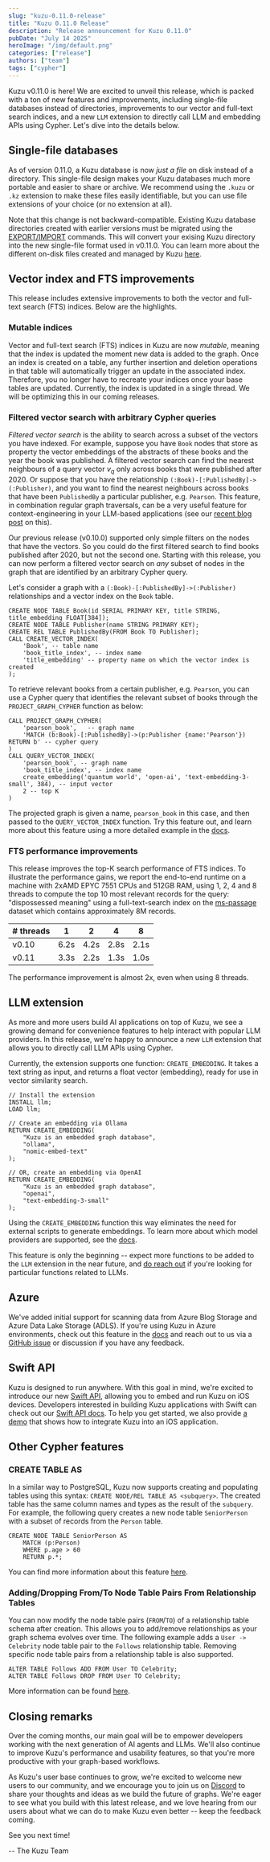 ```yaml
---
slug: "kuzu-0.11.0-release"
title: "Kuzu 0.11.0 Release"
description: "Release announcement for Kuzu 0.11.0"
pubDate: "July 14 2025"
heroImage: "/img/default.png"
categories: ["release"]
authors: ["team"]
tags: ["cypher"]
---
```


Kuzu v0.11.0 is here! We are excited to unveil this release, which is packed with a ton of new
features and improvements, including single-file databases instead of directories, improvements
to our vector and full-text search indices, and a new `LLM` extension to directly call LLM and embedding
APIs using Cypher. Let's dive into the details below.

## Single-file databases

As of version 0.11.0, a Kuzu database is now _just a file_ on disk instead of a directory. 
This single-file design makes your Kuzu
databases much more portable and easier to share or archive. 
We recommend using the `.kuzu` or `.kz` extension to make these files easily identifiable,
but you can use file extensions of your choice (or no extension at all).

Note that this change is not backward-compatible. Existing Kuzu database directories created with earlier versions must be migrated using the [EXPORT/IMPORT](https://docs.kuzudb.com/migrate/)
commands. This will convert your exising Kuzu directory into the new single-file format used in v0.11.0. 
You can learn more about the different on-disk files created and managed by Kuzu [here](https://docs.kuzudb.com/developer-guide/files).

## Vector index and FTS improvements

This release includes extensive improvements to both the vector and full-text search (FTS) indices. 
Below are the highlights.

### Mutable indices

Vector and full-text search (FTS) indices in Kuzu are now _mutable_, meaning that the index is updated the moment new data
is added to the graph. Once an index is created on a table, any further insertion and deletion operations
in that table will automatically trigger an update in the associated index.
Therefore, you no longer have to recreate your indices once your base tables are updated.
Currently, the index is updated in a single thread. We will be optimizing this in our coming releases.

### Filtered vector search with arbitrary Cypher queries

*Filtered vector search* is the ability to search across a subset of the 
vectors you have indexed. For example, suppose you have
`Book` nodes that store as property the vector embeddings of 
the abstracts of these books and the year the book was published. 
A filtered vector search can find the nearest neighbours of a query vector 
$v_q$ only across books that were published after 2020.
Or suppose that you have the relationship `(:Book)-[:PublishedBy]->(:Publisher)`,
and you want to find the nearest neighbours across
books that have been `PublishedBy` a particular publisher, e.g. `Pearson`.
This feature, in combination regular graph traversals, can be a very useful feature for context-engineering in your LLM-based applications
(see our [recent blog post](https://blog.kuzudb.com/post/why-knowledge-graphs-are-critical-to-agent-context/) on this).

Our previous release (v0.10.0) supported only simple filters on the nodes that have the vectors.
So you could do the first filtered search to find books published after 2020, but not the second one.
Starting with this release, you can now perform a filtered vector search on _any_ subset of nodes in the graph
that are identified by an arbitrary Cypher query.

Let's consider a graph with a `(:Book)-[:PublishedBy]->(:Publisher)` relationships and a vector index on the `Book` table.

```cypher
CREATE NODE TABLE Book(id SERIAL PRIMARY KEY, title STRING, title_embedding FLOAT[384]);
CREATE NODE TABLE Publisher(name STRING PRIMARY KEY);
CREATE REL TABLE PublishedBy(FROM Book TO Publisher);
CALL CREATE_VECTOR_INDEX(
    'Book', -- table name
    'book_title_index', -- index name
    'title_embedding' -- property name on which the vector index is created
);
```

To retrieve relevant books from a certain publisher, e.g. `Pearson`, you can use a Cypher
query that identifies the relevant subset of books through the `PROJECT_GRAPH_CYPHER`
function as below:

```cypher
CALL PROJECT_GRAPH_CYPHER(
    'pearson_book',   -- graph name
    'MATCH (b:Book)-[:PublishedBy]->(p:Publisher {name:'Pearson'}) RETURN b' -- cypher query
)
CALL QUERY_VECTOR_INDEX(
    'pearson_book', -- graph name
    'book_title_index', -- index name
    create_embedding('quantum world', 'open-ai', 'text-embedding-3-small', 384), -- input vector
    2 -- top K
)
```

The projected graph is given a name, `pearson_book` in this case,
and then passed to the `QUERY_VECTOR_INDEX` function.
Try this feature out, and learn more about this feature using a more detailed example in the [docs](https://docs.kuzudb.com/extensions/vector/#filtered-vector-search-with-arbitrary-cypher-query).

### FTS performance improvements

This release improves the top-K search performance of FTS indices. To illustrate the performance gains, we report the end-to-end runtime on a machine with 2xAMD EPYC 7551 CPUs and 512GB RAM,
using 1, 2, 4 and 8 threads to compute the top 10 most relevant records for the query: "dispossessed meaning" using a full-text-search index on the [ms-passage](https://microsoft.github.io/msmarco/) dataset which contains approximately 8M records.


| # threads | 1 | 2 | 4 | 8 |
|------|------|------|------|------|
|  v0.10   |  6.2s   |  4.2s   |  2.8s   |  2.1s   |
|  v0.11   |  3.3s   |  2.2s   |  1.3s   |  1.0s   |

The performance improvement is almost 2x, even when using 8 threads.

## LLM extension

As more and more users build AI applications on top of Kuzu, we see a growing demand for convenience
features to help interact with popular LLM providers. In this release, we're happy to announce a new
`LLM` extension that allows you to directly call LLM APIs using Cypher.

Currently, the extension supports one function: `CREATE_EMBEDDING`. It takes a text string as input,
and returns a float vector (embedding), ready for use in vector similarity search.

```cypher
// Install the extension
INSTALL llm;
LOAD llm;

// Create an embedding via Ollama
RETURN CREATE_EMBEDDING(
    "Kuzu is an embedded graph database",
    "ollama",
    "nomic-embed-text"
);

// OR, create an embedding via OpenAI
RETURN CREATE_EMBEDDING(
    "Kuzu is an embedded graph database",
    "openai",
    "text-embedding-3-small"
);
```

Using the `CREATE_EMBEDDING` function this way eliminates the need for external scripts to generate embeddings.
To learn more about which model providers are supported, see the [docs](https://docs.kuzudb.com/extensions/llm/).

This feature is only the beginning -- expect more functions to be added to the `LLM` extension in the near future,
and [do reach out](mailto:ardan@kuzudb.com) if you're looking for particular functions related to LLMs.

## Azure 

We've added initial support for scanning data from Azure Blog Storage and Azure Data Lake Storage (ADLS).
If you're using Kuzu in Azure environments, check out this feature in the [docs](https://docs.kuzudb.com/extensions/azure/) and reach out to us via a [GitHub issue](https://github.com/kuzudb/kuzu/issues) or discussion if you have any feedback.

## Swift API

Kuzu is designed to run anywhere. With this goal in mind, we're excited to introduce
our new [Swift API](https://github.com/kuzudb/kuzu-swift), allowing you to embed and run Kuzu on iOS devices. 
Developers interested in building Kuzu applications with Swift can check out our [Swift API docs](https://api-docs.kuzudb.com/swift/documentation/kuzu/).
To help you get started, we also provide [a demo](https://github.com/kuzudb/kuzu-swift-demo) that shows how to integrate Kuzu into an iOS application.

## Other Cypher features

### CREATE TABLE AS

In a similar way to PostgreSQL, Kuzu now supports creating and populating tables using this syntax: `CREATE NODE/REL TABLE AS <subquery>`.
The created table has the same column names and types as the result of the `subquery`. 
For example, the following query creates a new node table `SeniorPerson` with a subset of records from the `Person` table. 
```cypher
CREATE NODE TABLE SeniorPerson AS
    MATCH (p:Person)
    WHERE p.age > 60
    RETURN p.*;
```

You can find more information about this feature [here](http://docs.kuzudb.com/cypher/data-definition/create-table/#create-node-table-as).

### Adding/Dropping From/To Node Table Pairs From Relationship Tables

You can now modify the node table pairs (`FROM`/`TO`) of a relationship table schema after creation.
This allows you to add/remove relationships as your graph schema evolves over time.
The following example adds a `User -> Celebrity` node table pair to the `Follows` relationship table.
Removing specific node table pairs from a relationship table is also supported.

```cypher
ALTER TABLE Follows ADD FROM User TO Celebrity;
ALTER TABLE Follows DROP FROM User TO Celebrity;
```

More information can be found [here](http://docs.kuzudb.com/cypher/data-definition/alter/#add-connection-to-relationship-table).

## Closing remarks

Over the coming months, our main goal will be to empower developers working with the next generation of AI agents
and LLMs. We'll also continue to improve Kuzu's performance and usability features, so that
you're more productive with your graph-based workflows.

As Kuzu's user base continues to grow, we're excited to welcome new users to our community, and we encourage
you to join us on [Discord](https://kuzudb.com/chat) to share your thoughts and ideas as we build the future
of graphs. We're eager to see what you build with this latest release, and we love
hearing from our users about what we can do to make Kuzu even better -- keep the feedback coming.

See you next time!

-- The Kuzu Team


